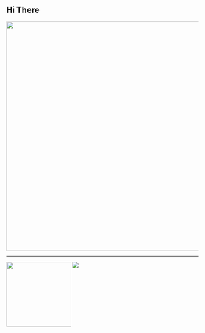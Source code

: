 ## Hi There 
<p align="middle">
  <img width="600" src="https://github-profile-trophy.vercel.app/?username=NzakiCodes&rank=SS,S,AAA,AA,A,B,C&row=1&column=5"/>
</p>

---

<div>
  <img height="170" align="left" src="https://github-readme-stats.vercel.app/api?username=NzakiCodes&count_private=true&include_all_commits=true" />
  <img src="https://github-readme-stats.vercel.app/api/top-langs/?username=r1&layout=compact" />
</div>
